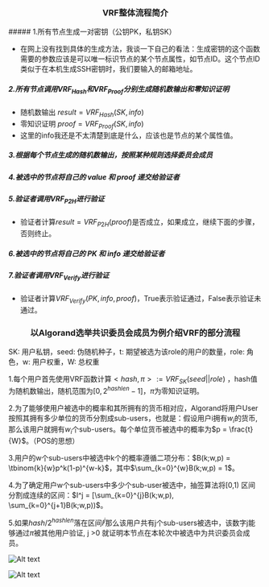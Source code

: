 <center><h3>VRF整体流程简介</h3></center>
##### 1.所有节点生成一对密钥（公钥PK，私钥SK）

- 在网上没有找到具体的生成方法，我谈一下自己的看法：生成密钥的这个函数需要的参数应该是可以唯一标识节点的某个节点属性，如节点ID。这个节点ID类似于在本机生成SSH密钥时，我们要输入的邮箱地址。

##### 2.所有节点调用$VRF_{Hash}$和$VRF_{Proof}$分别生成随机数输出和零知识证明

- 随机数输出 $result = VRF_{Hash}(SK, info)$
- 零知识证明 $proof = VRF_{Proof}(SK,info)$
- 这里的info我还是不太清楚到底是什么，应该也是节点的某个属性值。

##### 3.根据每个节点生成的随机数输出，按照某种规则选择委员会成员

##### 4.被选中的节点将自己的 value 和 proof 递交给验证者

##### 5.验证者调用$VRF_{P2H}$进行验证

- 验证者计算$result = VRF_{P2H}(proof)$是否成立，如果成立，继续下面的步骤，否则终止。

##### 6.被选中的节点将自己的 PK 和 info 递交给验证者

##### 7.验证者调用$VRF_{Verify}$进行验证

- 验证者计算$VRF_{Verify}(PK,info,proof)$，True表示验证通过，False表示验证未通过。



<center><h3>以Algorand选举共识委员会成员为例介绍VRF的部分流程</h3></center>
SK: 用户私钥，seed: 伪随机种子，t: 期望被选为该role的用户的数量，role: 角色，w: 用户权重，W: 总权重

1.每个用户首先使用VRF函数计算$<hash, \pi>:=VRF_{SK}(seed||role)$ ，hash值为随机数输出，随机范围为$[0, 2^{hashlen}-1]$，$\pi$为零知识证明。

2.为了能够使用户被选中的概率和其所拥有的货币相对应，Algorand将用户User按照其拥有多少单位的货币分割成sub-users，也就是：假设用户i拥有$w_i$的货币, 那么该用户就拥有$w_i$个sub-users。每个单位货币被选中的概率为$p = \frac{t}{W}$。（POS的思想）

3.用户的w个sub-users中被选中k个的概率遵循二项分布：$B(k;w,p) = \tbinom{k}{w}p^k(1-p)^{w-k}$，其中$\sum_{k=0}^{w}B(k;w,p) = 1$。

4.为了确定用户w个sub-users中多少个sub-user被选中，抽签算法将[0,1) 区间分割成连续的区间：$I^j = [\sum_{k=0}^{j}B(k;w,p), \sum_{k=0}^{j+1}B(k;w,p))$。

5.如果$hash/2^{hashlen}$落在区间$I^{j}$那么该用户共有j个sub-users被选中，该数字j能够通过$\pi$被其他用户验证, j >0 就证明本节点在本轮次中被选中为共识委员会成员。

![Alt text](E:\大创\报告文档\Algorand中的VRF.png)

![Alt text](E:\大创\报告文档\Algorand中的VRF2.png)